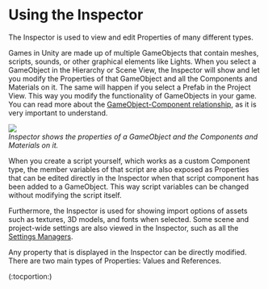 Using the Inspector
===================


The <span class=keyword>Inspector</span> is used to view and edit <span class=keyword>Properties</span> of many different types.

Games in Unity are made up of multiple <span class=keyword>GameObjects</span> that contain meshes, scripts, sounds, or other graphical elements like Lights. When you select a <span class=keyword>GameObject</span> in the Hierarchy or Scene View, the <span class=keyword>Inspector</span> will show and let you modify the <span class=keyword>Properties</span> of that GameObject and all the <span class=keyword>Components</span> and <span class=keyword>Materials</span> on it. The same will happen if you select a <span class=keyword>Prefab</span> in the Project View. This way you modify the functionality of GameObjects in your game. You can read more about the [GameObject-Component relationship](gameobjects#relationship.html), as it is very important to understand.

![](http://docwiki.hq.unity3d.com/uploads/Main/GenericInspector.png)  
_Inspector shows the properties of a GameObject and the Components and Materials on it._

When you create a <span class=keyword>script</span> yourself, which works as a custom Component type, the member variables of that script are also exposed as <span class=keyword>Properties</span> that can be edited directly in the Inspector when that script component has been added to a <span class=keyword>GameObject</span>. This way script variables can be changed without modifying the script itself.

Furthermore, the Inspector is used for showing import options of assets such as textures, 3D models, and fonts when selected. Some scene and project-wide settings are also viewed in the <span class=keyword>Inspector</span>, such as all the [Settings Managers](comp-managergroup.html).

Any property that is displayed in the Inspector can be directly modified. There are two main types of Properties: <span class=keyword>Values</span> and <span class=keyword>References</span>.

(:tocportion:)

